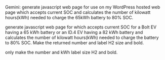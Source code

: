 Gemini:
generate javascript web page for use on my WordPress hosted web page which accepts current SOC and calculates the number of kilowatt hours(kWh) needed to charge the 65kWh battery to 80% SOC.

generate javascript web page for which accepts current SOC for a Bolt EV having a 65 kWh battery or an ID.4 EV having a 82 kWh battery and calculates the number of kilowatt hours(kWh) needed to charge the battery to 80% SOC. Make the returned number and label H2 size and bold.

only make the number and kWh label size H2 and bold.
